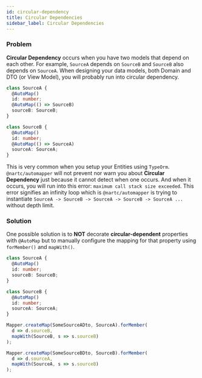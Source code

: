 ```yaml
---
id: circular-dependency
title: Circular Dependencies
sidebar_label: Circular Dependencies
---
```


### Problem

**Circular Dependency** occurs when you have two models that depend on each other. For example, `SourceA` depends on `SourceB` and `SourceB` also depends on `SourceA`.
When designing your data models, both Domain and DTO (or View Model), you will probably run into circular dependency.

```typescript
class SourceA {
  @AutoMap()
  id: number;
  @AutoMap(() => SourceB)
  sourceB: SourceB;
}

class SourceB {
  @AutoMap()
  id: number;
  @AutoMap(() => SourceA)
  sourceA: SourceA;
}
```

This is very common when you setup your Entities using `TypeOrm`. `@nartc/automapper` will not prevent nor warn you about **Circular Dependency** just because
it cannot detect when one occurs. And when it occurs, you will run into this error: `maximum call stack size exceeded`. This error signifies an infinity loop which
is `@nartc/automapper` is trying to instantiate `SourceA -> SourceB -> SourceA -> SourceB -> SourceA ...` without depth limit.

### Solution

One possible solution is to **NOT** decorate **circular-dependent** properties with `@AutoMap` but to manually configure the mapping for that property using `forMember()` and `mapWith()`.

```typescript
class SourceA {
  @AutoMap()
  id: number;
  sourceB: SourceB;
}

class SourceB {
  @AutoMap()
  id: number;
  sourceA: SourceA;
}

Mapper.createMap(SomeSourceADto, SourceA).forMember(
  d => d.sourceB,
  mapWith(SourceB, s => s.sourceB)
);

Mapper.createMap(SomeSourceBDto, SourceB).forMember(
  d => d.sourceA,
  mapWith(SourceA, s => s.sourceB)
);
```
